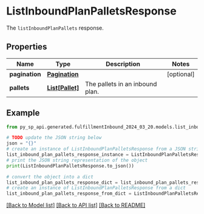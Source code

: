 # ListInboundPlanPalletsResponse

The `listInboundPlanPallets` response.

## Properties

Name | Type | Description | Notes
------------ | ------------- | ------------- | -------------
**pagination** | [**Pagination**](Pagination.md) |  | [optional] 
**pallets** | [**List[Pallet]**](Pallet.md) | The pallets in an inbound plan. | 

## Example

```python
from py_sp_api.generated.fulfillmentInbound_2024_03_20.models.list_inbound_plan_pallets_response import ListInboundPlanPalletsResponse

# TODO update the JSON string below
json = "{}"
# create an instance of ListInboundPlanPalletsResponse from a JSON string
list_inbound_plan_pallets_response_instance = ListInboundPlanPalletsResponse.from_json(json)
# print the JSON string representation of the object
print(ListInboundPlanPalletsResponse.to_json())

# convert the object into a dict
list_inbound_plan_pallets_response_dict = list_inbound_plan_pallets_response_instance.to_dict()
# create an instance of ListInboundPlanPalletsResponse from a dict
list_inbound_plan_pallets_response_from_dict = ListInboundPlanPalletsResponse.from_dict(list_inbound_plan_pallets_response_dict)
```
[[Back to Model list]](../README.md#documentation-for-models) [[Back to API list]](../README.md#documentation-for-api-endpoints) [[Back to README]](../README.md)


